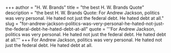 +++
author = "H. W. Brands"
title = "the best H. W. Brands Quote"
description = "the best H. W. Brands Quote: For Andrew Jackson, politics was very personal. He hated not just the federal debt. He hated debt at all."
slug = "for-andrew-jackson-politics-was-very-personal-he-hated-not-just-the-federal-debt-he-hated-debt-at-all"
quote = '''For Andrew Jackson, politics was very personal. He hated not just the federal debt. He hated debt at all.'''
+++
For Andrew Jackson, politics was very personal. He hated not just the federal debt. He hated debt at all.
